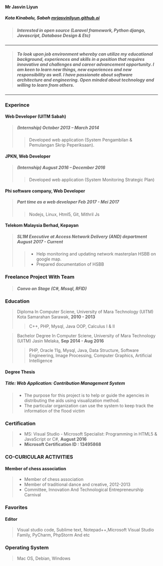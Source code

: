 #### Mr Jasvin Liyun
##### Kota Kinabalu, Sabah     [mrjasvinliyun.github.oi](mrjasvinliyun.github.io)
> ##### Interested in open source (Laravel framework, Python django, Javascript, Database Design & Etc)
---
> ##### *To look upon job environment whereby can utilize my educational background, experiences and skills in a position that requires innovative and challenges and career advancement opportunity. I am keen to learn new things, new experiences and new responsibility as well. I have passionate about software architecture and engineering. Open minded about technology and willing to learn from others.*
>
---


### Experince
#### Web Developer (UITM Sabah) 

> ##### (Internship) **October 2013 – March 2014**
> > Developed web application (System Pengambilan & Pemulangan Skrip Peperiksaan).

#### JPKN, Web Developer 
> ##### (Internship) **August 2016 – December 2016**
> > Developed web application (System Monitoring Strategic Plan)

#### Phi software company, Web Developer
> ##### Part time as a web developer **Feb 2017 - Mei 2017**
> > Nodejs, Linux, Html5, Git, Mithril Js

#### Telekom Malaysia Berhad, Kepayan
> ##### SL1M Executive at Access Network Delivery (AND) department August 2017 - Current
> > - Help monitoring and updating network masterplan HSBB on google map.
> > - Prepared documentation of HSBB

### Freelance Project With Team
> ##### Convo on Stage (C#, Mssql, RFID)

### Education
> Diploma In Computer Sciene, University of Mara Technology (UITM) Kota Samarahan Sarawak, **2010 - 2013**
> > C++, PHP, Mysql, Java OOP, Calculus I & II

> Bachelor Degree In Computer Sciene, University of Mara Technology (UITM) Jasin Melaka, **Sep 2014 - Aug 2016**
> > PHP, Oracle 11g, Mysql, Java, Data Structure, Software Engineering,
Image Processing, Computer Graphics, Artificial Intelligence

#### Degree Thesis
##### Title: Web Application: Contribution Management System
> - The purpose for this project is to help or guide the agencies in distributing the aids using visualization method.
> - The particular organization can use the system to keep track the information of the flood victim

### Certification
> - MS: Visual Studio - Microsoft Specialist: Programming in HTML5 & JavaScript or C#, **August 2016**
> - **Microsoft Certification ID : 13495868**

### CO-CURICULAR ACTIVITIES
#### Member of chess association
> - Member of chess association
> - Member of traditional dance and creative, 2012-2013
> - Committee, Innovation And Technological Entrepreneurship Carnival

### Favorites
#### Editor
> Visual studio code, Sublime text, Notepad++,Microsoft Visual Studio Family, PyCharm, PhpStorm And etc

### Operating System
> Mac OS, Debian, Windows

